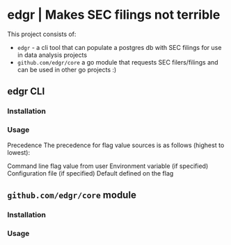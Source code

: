 # edgr | Makes SEC filings not terrible

This project consists of:
* `edgr` - a cli tool that can populate a postgres db with SEC filings for use in data analysis projects
* `github.com/edgr/core` a go module that requests SEC filers/filings and can be used in other go projects :)


## edgr CLI

### Installation

### Usage
Precedence
The precedence for flag value sources is as follows (highest to lowest):

Command line flag value from user
Environment variable (if specified)
Configuration file (if specified)
Default defined on the flag



## `github.com/edgr/core` module

### Installation

### Usage
